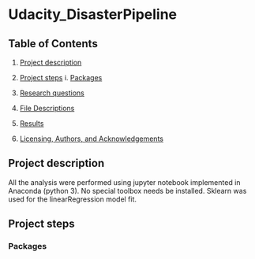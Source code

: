 # Udacity_DisasterPipeline
## Table of Contents

1. [Project description](#description)

2. [Project steps](#steps)
   i. [Packages](##pack)

3. [Research questions](#topic)

4. [File Descriptions](#files)

5. [Results](#Results)

6. [Licensing, Authors, and Acknowledgements](#terms)

<a name = "description"></a>
## Project description
All the analysis were performed using jupyter notebook implemented in Anaconda (python 3). No special toolbox needs be installed. Sklearn was used for the linearRegression model fit.

<a name = "steps"></a>
## Project steps

<a name = "pack"></a>
### Packages
